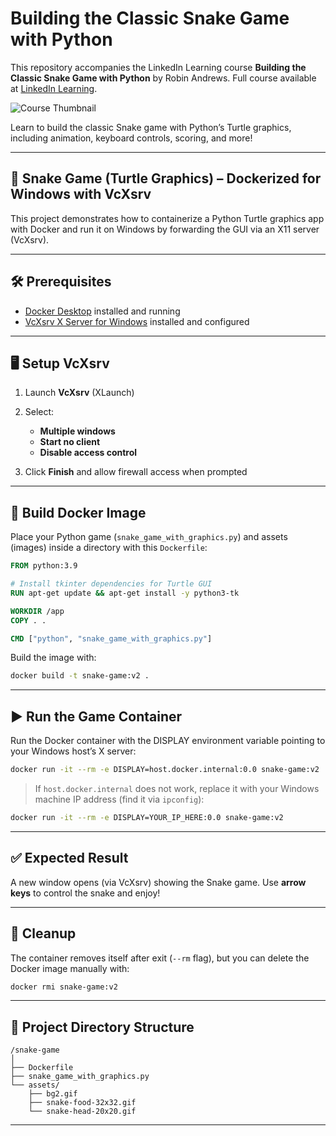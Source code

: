 
# Building the Classic Snake Game with Python

This repository accompanies the LinkedIn Learning course **Building the Classic Snake Game with Python** by Robin Andrews.
Full course available at [LinkedIn Learning][lil-course-url].

![Course Thumbnail][lil-thumbnail-url]

Learn to build the classic Snake game with Python’s Turtle graphics, including animation, keyboard controls, scoring, and more!

---

## 🐍 Snake Game (Turtle Graphics) – Dockerized for Windows with VcXsrv

This project demonstrates how to containerize a Python Turtle graphics app with Docker and run it on Windows by forwarding the GUI via an X11 server (VcXsrv).

---

## 🛠️ Prerequisites

* [Docker Desktop](https://www.docker.com/products/docker-desktop) installed and running
* [VcXsrv X Server for Windows](https://sourceforge.net/projects/vcxsrv/) installed and configured

---

## 🖥️ Setup VcXsrv

1. Launch **VcXsrv** (XLaunch)
2. Select:

   * **Multiple windows**
   * **Start no client**
   * **Disable access control**
3. Click **Finish** and allow firewall access when prompted

---

## 🐳 Build Docker Image

Place your Python game (`snake_game_with_graphics.py`) and assets (images) inside a directory with this `Dockerfile`:

```dockerfile
FROM python:3.9

# Install tkinter dependencies for Turtle GUI
RUN apt-get update && apt-get install -y python3-tk

WORKDIR /app
COPY . .

CMD ["python", "snake_game_with_graphics.py"]
```

Build the image with:

```bash
docker build -t snake-game:v2 .
```

---

## ▶️ Run the Game Container

Run the Docker container with the DISPLAY environment variable pointing to your Windows host’s X server:

```bash
docker run -it --rm -e DISPLAY=host.docker.internal:0.0 snake-game:v2
```

> If `host.docker.internal` does not work, replace it with your Windows machine IP address (find it via `ipconfig`):

```bash
docker run -it --rm -e DISPLAY=YOUR_IP_HERE:0.0 snake-game:v2
```

---

## ✅ Expected Result

A new window opens (via VcXsrv) showing the Snake game. Use **arrow keys** to control the snake and enjoy!

---

## 🧹 Cleanup

The container removes itself after exit (`--rm` flag), but you can delete the Docker image manually with:

```bash
docker rmi snake-game:v2
```

---

## 📂 Project Directory Structure

```
/snake-game
│
├── Dockerfile
├── snake_game_with_graphics.py
└── assets/
    ├── bg2.gif
    ├── snake-food-32x32.gif
    └── snake-head-20x20.gif
```

[lil-course-url]: https://www.linkedin.com/learning/building-the-classic-snake-game-with-python
[lil-thumbnail-url]: https://cdn.lynda.com/course/2896343/2896343-1634664622455-16x9.jpg

---


